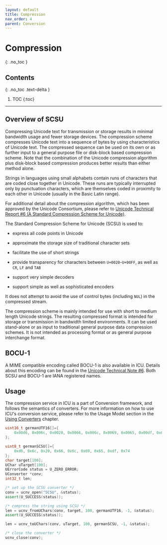 ```yaml
---
layout: default
title: Compression
nav_order: 4
parent: Conversion
---
```

<!--
© 2020 and later: Unicode, Inc. and others.
License & terms of use: http://www.unicode.org/copyright.html
-->

# Compression
{: .no_toc }

## Contents
{: .no_toc .text-delta }

1. TOC
{:toc}

---

## Overview of SCSU

Compressing Unicode text for transmission or storage results in minimal
bandwidth usage and fewer storage devices. The compression scheme compresses
Unicode text into a sequence of bytes by using characteristics of Unicode text.
The compressed sequence can be used on its own or as further input to a general
purpose file or disk-block based compression scheme. Note that the combination
of the Unicode compression algorithm plus disk-block based compression produces
better results than either method alone.

Strings in languages using small alphabets contain runs of characters that are
coded close together in Unicode. These runs are typically interrupted only by
punctuation characters, which are themselves coded in proximity to each other in
Unicode (usually in the Basic Latin range).

For additional detail about the compression algorithm, which has been approved
by the Unicode Consortium, please refer to [Unicode Technical Report #6 (A
Standard Compression Scheme for
Unicode)](https://www.unicode.org/reports/tr6/).

The Standard Compression Scheme for Unicode (SCSU) is used to:

*   express all code points in Unicode

*   approximate the storage size of traditional character sets

*   facilitate the use of short strings

*   provide transparency for characters between `U+0020`-`U+00FF`, as well as `CR`, `LF`
    and `TAB`

*   support very simple decoders

*   support simple as well as sophisticated encoders

It does not attempt to avoid the use of control bytes (including `NUL`) in the
compressed stream.

The compression scheme is mainly intended for use with short to medium length
Unicode strings. The resulting compressed format is intended for storage or
transmission in bandwidth limited environments. It can be used stand-alone or as
input to traditional general purpose data compression schemes. It is not
intended as processing format or as general purpose interchange format.

## BOCU-1

A MIME compatible encoding called BOCU-1 is also available in ICU. Details about
this encoding can be found in the [Unicode Technical Note
#6](https://www.unicode.org/notes/tn6/). Both SCSU and BOCU-1 are IANA
registered names.

## Usage

The compression service in ICU is a part of Conversion framework, and follows
the semantics of converters. For more information on how to use ICU's conversion
service, please refer to the Usage Model section in the [Using
Converters](converters.md) chapter.

```c++
uint16_t germanUTF16[]={
    0x00d6, 0x006c, 0x0020, 0x0066, 0x006c, 0x0069, 0x0065, 0x00df, 0x0074
};

uint8_t germanSCSU[]={
    0xd6, 0x6c, 0x20, 0x66, 0x6c, 0x69, 0x65, 0xdf, 0x74
};
char target[100];
UChar uTarget[100];
UErrorCode status = U_ZERO_ERROR;
UConverter *conv;
int32_t len;

/* set up the SCSU converter */
conv = ucnv_open("SCSU", &status);
assert(U_SUCCESS(status));

/* compress the string using SCSU */
len = ucnv_fromUChars(conv, target, 100, germanUTF16, -1, &status);
assert(U_SUCCESS(status));

len = ucnv_toUChars(conv, uTarget, 100, germanSCSU, -1, &status);

/* close the converter */
ucnv_close(conv);
```
